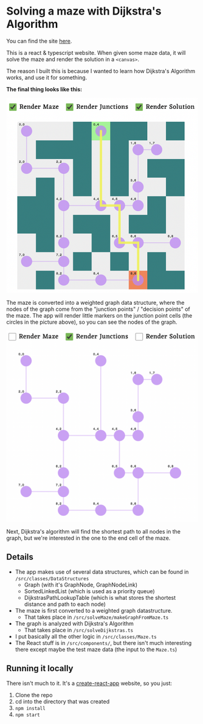 # Solving a maze with Dijkstra's Algorithm

You can find the site [here](https://mazesolve.pirated.technology/).

This is a react & typescript website. When given some maze data, it will solve the maze and render the solution in a `<canvas>`. 

The reason I built this is because I wanted to learn how Dijkstra's Algorithm works, and use it for something.

__The final thing looks like this:__

<img src='./readme_images/maze_screenshot.png' alt='Screenshot of the maze' />

The maze is converted into a weighted graph data structure, where the nodes of the graph come from the "junction points" / "decision points" of the maze. The app will render little markers on the junction point cells (the circles in the picture above), so you can see the nodes of the graph.

<img src='./readme_images/maze_junctions.png' alt='Maze showing only junctions' />

Next, Dijkstra's algorithm will find the shortest path to all nodes in the graph, but we're interested in the one to the end cell of the maze.

## Details

- The app makes use of several data structures, which can be found in `/src/classes/DataStructures`
  - Graph (with it's GraphNode, GraphNodeLink)
  - SortedLinkedList (which is used as a priority queue)
  - DijkstrasPathLookupTable (which is what stores the shortest distance and path to each node)
- The maze is first converted to a weighted graph datastructure.
  - That takes place in `/src/solveMaze/makeGraphFromMaze.ts`
- The graph is analyzed with Dijkstra's Algorithm
  - That takes place in `/src/solveDijkstras.ts`
- I put basically all the other logic in `/src/classes/Maze.ts`
- The React stuff is in `/src/components/`, but there isn't much interesting there except maybe the test maze data (the input to the `Maze.ts`)

## Running it locally

There isn't much to it. It's a [create-react-app](https://create-react-app.dev/) website, so you just:

1) Clone the repo
2) cd into the directory that was created
3) `npm install`
4) `npm start`
